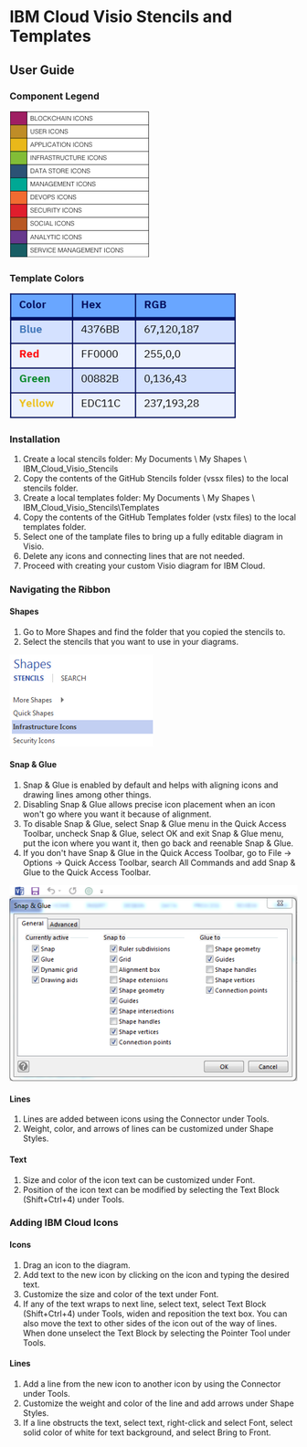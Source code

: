 # IBM Cloud Visio Stencils and Templates

## User Guide

### Component Legend

![Legend](/images/legend.png)

### Template Colors

![Colors](/images/colors.png)

### Installation

1. Create a local stencils folder: My Documents \ My Shapes \ IBM_Cloud_Visio_Stencils
2. Copy the contents of the GitHub Stencils folder (vssx files) to the local stencils folder.
3. Create a local templates folder: My Documents \ My Shapes \ IBM_Cloud_Visio_Stencils\Templates 
4. Copy the contents of the GitHub Templates folder (vstx files) to the local templates folder.
5. Select one of the tamplate files to bring up a fully editable diagram in Visio.
6. Delete any icons and connecting lines that are not needed. 
7. Proceed with creating your custom Visio diagram for IBM Cloud.

### Navigating the Ribbon

#### Shapes 
1. Go to More Shapes and find the folder that you copied the stencils to.
2. Select the stencils that you want to use in your diagrams.

![Shapes](/images/shapes.png)

#### Snap & Glue
1. Snap & Glue is enabled by default and helps with aligning icons and drawing lines among other things.
2. Disabling Snap & Glue allows precise icon placement when an icon won't go where you want it because of alignment.
3. To disable Snap & Glue, select Snap & Glue menu in the Quick Access Toolbar, uncheck Snap & Glue, select OK and exit Snap & Glue menu, put the icon where you want it, then go back and reenable Snap & Glue.
4. If you don't have Snap & Glue in the Quick Access Toolbar, go to File -> Options -> Quick Access Toolbar, search All Commands and add Snap & Glue to the Quick Access Toolbar.

![SnapAndGlue](/images/snapandglue.png)

#### Lines
1. Lines are added between icons using the Connector under Tools.
2. Weight, color, and arrows of lines can be customized under Shape Styles.  

#### Text
1. Size and color of the icon text can be customized under Font.
2. Position of the icon text can be modified by selecting the Text Block (Shift+Ctrl+4) under Tools.

### Adding IBM Cloud Icons

#### Icons
1. Drag an icon to the diagram. 
2. Add text to the new icon by clicking on the icon and typing the desired text.
3. Customize the size and color of the text under Font.
4. If any of the text wraps to next line, select text, select Text Block (Shift+Ctrl+4) under Tools, widen and reposition the text box.  You can also move the text to other sides of the icon out of the way of lines.  When done unselect the Text Block by selecting the Pointer Tool under Tools. 

#### Lines
1. Add a line from the new icon to another icon by using the Connector under Tools. 
2. Customize the weight and color of the line and add arrows under Shape Styles.
3. If a line obstructs the text, select text, right-click and select Font, select solid color of white for text background, and select Bring to Front. 
